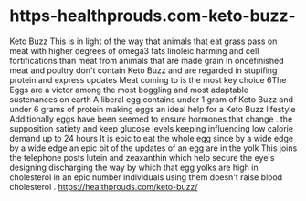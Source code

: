 # https-healthprouds.com-keto-buzz-
 Keto Buzz This is in light of the way that animals that eat grass pass on meat with higher degrees of omega3 fats linoleic harming and cell fortifications than meat from animals that are made grain In oncefinished meat and poultry don't contain Keto Buzz and are regarded in stupifing protein and express updates Meat coming to is the most key choice 6The Eggs are a victor among the most boggling and most adaptable sustenances on earth A liberal egg contains under 1 gram of Keto Buzz and under 6 grams of protein making eggs an ideal help for a Keto Buzz lifestyle Additionally eggs have been seemed to ensure hormones that change . the supposition satiety and keep glucose levels keeping influencing low calorie demand up to 24 hours It is epic to eat the whole egg since by a wide edge by a wide edge an epic bit of the updates of an egg are in the yolk This joins the telephone posts lutein and zeaxanthin which help secure the eye's designing discharging the way by which that egg yolks are high in cholesterol in an epic number individuals using them doesn't raise blood cholesterol . https://healthprouds.com/keto-buzz/
